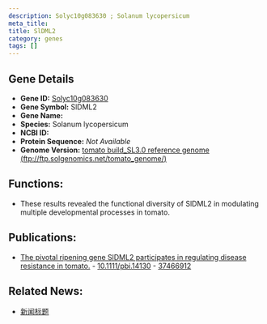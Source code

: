 ```yaml
---
description: Solyc10g083630 ; Solanum lycopersicum
meta_title:
title: SlDML2
category: genes
tags: []
---
```


## Gene Details
- **Gene ID:**	[Solyc10g083630](https://www.maizegdb.org/gene_center/gene/Solyc10g083630)
- **Gene Symbol:** SlDML2
- **Gene Name:** 
- **Species:** Solanum lycopersicum
- **NCBI ID:** [  ]()
- **Protein Sequence:** *Not Available*
- **Genome Version:** [tomato build_SL3.0 reference genome (ftp://ftp.solgenomics.net/tomato_genome/)]()

## Functions:
   - These results revealed the functional diversity of SlDML2 in modulating multiple developmental processes in tomato.

## Publications:
   - [The pivotal ripening gene SlDML2 participates in regulating disease resistance in tomato.]( https://onlinelibrary.wiley.com/doi/10.1111/pbi.14130 ) - [10.1111/pbi.14130]( https://onlinelibrary.wiley.com/doi/10.1111/pbi.14130 ) - [37466912](https://pubmed.ncbi.nlm.nih.gov/37466912/)

## Related News:
   - [新闻标题](https://mp.weixin.qq.com/s/t91Dca_sbTaJ06BQVXJF_Q)
